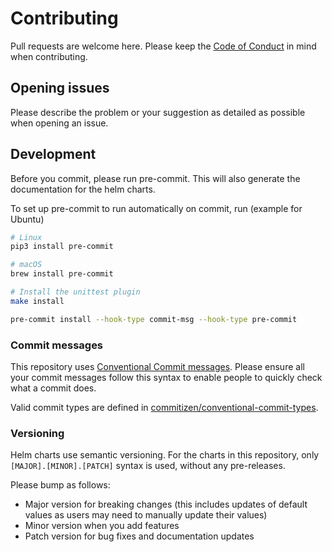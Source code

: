 # Contributing

Pull requests are welcome here. Please keep the [Code of Conduct](CODE_OF_CONDUCT.md) in mind when contributing.

## Opening issues

Please describe the problem or your suggestion as detailed as possible when opening an issue.

## Development

Before you commit, please run pre-commit. This will also generate the documentation for the helm charts.

To set up pre-commit to run automatically on commit, run (example for Ubuntu)

```sh
# Linux
pip3 install pre-commit

# macOS
brew install pre-commit

# Install the unittest plugin
make install

pre-commit install --hook-type commit-msg --hook-type pre-commit
```

### Commit messages

This repository uses [Conventional Commit messages](https://www.conventionalcommits.org/en/v1.0.0/). Please ensure all your commit messages follow this syntax to enable people to quickly check what a commit does.

Valid commit types are defined in [commitizen/conventional-commit-types](https://github.com/commitizen/conventional-commit-types/blob/v3.0.0/index.json).

### Versioning

Helm charts use semantic versioning. For the charts in this repository, only `[MAJOR].[MINOR].[PATCH]` syntax is used, without any pre-releases.

Please bump as follows:

- Major version for breaking changes (this includes updates of default values as users may need to manually update their values)
- Minor version when you add features
- Patch version for bug fixes and documentation updates
